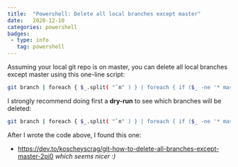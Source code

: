 ```yaml
---
title:  "Powershell: Delete all local branches except master"
date:   2020-12-10 
categories: powershell
badges: 
 - type: info
   tag: powershell
---
```


Assuming your local git repo is on master, you can delete all local branches except master using this one-line script:

```bash
git branch | foreach { $_.split( "`n" ) } | foreach { if ($_ -ne '* master' ) { git branch -D $_.replace(' ', '') } }
```

I strongly recommend doing first a **dry-run** to see which branches will be deleted:


```bash
git branch | foreach { $_.split( "`n" ) } | foreach { if ($_ -ne '* master' ) { write $_ } }
```

After I wrote the code above, I found this one: 
* https://dev.to/koscheyscrag/git-how-to-delete-all-branches-except-master-2pi0 
*which seems nicer :)*
